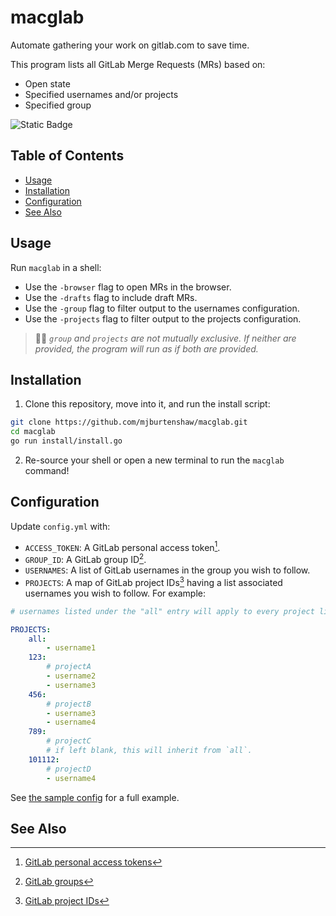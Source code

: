 macglab
=======

Automate gathering your work on gitlab.com to save time.

This program lists all GitLab Merge Requests (MRs) based on:
- Open state
- Specified usernames and/or projects
- Specified group

![Static Badge](https://img.shields.io/badge/version-2.3.0-66023c)

Table of Contents
------------------

- [Usage](#usage)
- [Installation](#installation)
- [Configuration](#configuration)
- [See Also](#see-also)

Usage
-----

Run `macglab` in a shell:
- Use the `-browser` flag to open MRs in the browser.
- Use the `-drafts` flag to include draft MRs.
- Use the `-group` flag to filter output to the usernames configuration.
- Use the `-projects` flag to filter output to the projects configuration.

> 👯‍♀️ *`group` and `projects` are not mutually exclusive. If neither are provided, the program will run as if both are provided.*

Installation
-------------

1. Clone this repository, move into it, and run the install script:

```sh
git clone https://github.com/mjburtenshaw/macglab.git
cd macglab
go run install/install.go
```

2. Re-source your shell or open a new terminal to run the `macglab` command!

Configuration
--------------

Update `config.yml` with:
- `ACCESS_TOKEN`: A GitLab personal access token[^1].
- `GROUP_ID`: A GitLab group ID[^2].
- `USERNAMES`: A list of GitLab usernames in the group you wish to follow.
- `PROJECTS`: A map of GitLab project IDs[^3] having a list associated usernames you wish to follow. For example:

```yaml
# usernames listed under the "all" entry will apply to every project listed below.

PROJECTS:
    all:
        - username1
    123:
        # projectA
        - username2
        - username3
    456:
        # projectB
        - username3
        - username4
    789:
        # projectC
        # if left blank, this will inherit from `all`.
    101112:
        # projectD
        - username4
```

See [the sample config](/config.sample.yml) for a full example.

See Also
---------

[^1]: [GitLab personal access tokens](https://docs.gitlab.com/ee/user/profile/personal_access_tokens.html#create-a-personal-access-token)
[^2]: [GitLab groups](https://docs.gitlab.com/ee/api/groups.html)
[^3]: [GitLab project IDs](https://stackoverflow.com/questions/39559689/where-do-i-find-the-project-id-for-the-gitlab-api)
